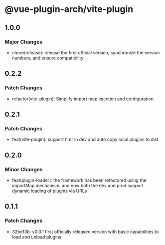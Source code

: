 # @vue-plugin-arch/vite-plugin

## 1.0.0

### Major Changes

- chore(release): release the first official version, synchronize the version numbers, and ensure compatibility

## 0.2.2

### Patch Changes

- refactor(vite-plugin): Simplify import map injection and configuration

## 0.2.1

### Patch Changes

- feat(vite-plugin): support hmr in dev and auto copy local plugins to dist

## 0.2.0

### Minor Changes

- feat(plugin-loader): the framework has been refactored using the importMap mechanism, and now both the dev and prod support dynamic loading of plugins via URLs

## 0.1.1

### Patch Changes

- 32be13b: v0.0.1 first officially released version with basic capabilities to load and unload plugins

